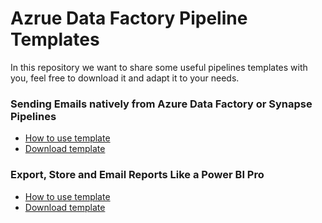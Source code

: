 # Azrue Data Factory Pipeline Templates
In this repository we want to share some useful pipelines templates with you, feel free to download it and adapt it to your needs.

### Sending Emails natively from Azure Data Factory or Synapse Pipelines

* [How to use template](https://medium.com/creative-data/export-store-and-email-reports-like-a-power-bi-pro-ddf1f48edef5?sk=c3872c84af1378450a3e51a8fcd5745a)
* <a id="raw-url" href="https://github.com/CreativeDataEU/adf_templates/raw/main/graph_send_email.zip">Download template</a>

### Export, Store and Email Reports Like a Power BI Pro

* [How to use template](https://medium.com/creative-data/export-store-and-email-reports-like-a-power-bi-pro-ddf1f48edef5?sk=c3872c84af1378450a3e51a8fcd5745a)
* <a id="raw-url" href="https://github.com/CreativeDataEU/adf_templates/raw/main/pbi_pro_export_to_file.zip">Download template</a>
